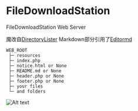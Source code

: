 # FileDownloadStation
FileDownloadStation Web Server

魔改自[DirectoryLister](https://www.directorylister.com)
Markdown部分引用了[Editormd](https://github.com/pandao/editor.md)


```
WEB_ROOT
 ├─ resources
 ├─ index.php
 ├─ notice.html or None
 ├─ README.md or None
 ├─ header.php or None
 ├─ footer.php or None
 ├─ your files
 └─ and folders
```

![Alt text](https://github.com/BloodGuan/FileDownloadStation/blob/master/README.png?raw=true)
